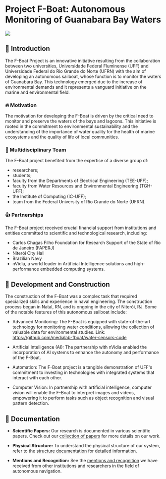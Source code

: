 # Project F-Boat: Autonomous Monitoring of Guanabara Bay Waters

<img src="https://imgur.com/dc4VdNp">

## :ocean: Introduction

The F-Boat Project is an innovative initiative resulting from the collaboration between two universities, Universidade Federal Fluminense (UFF) and Universidade Federal do Rio Grande do Norte (UFRN) with the aim of developing an autonomous sailboat, whose function is to monitor the waters of Guanabara Bay. This technology emerged due to the increase of environmental demands and it represents a vanguard initiative on the marine and environmental field.

### :fire: Motivation

The motivation for developing the F-Boat is driven by the critical need to monitor and preserve the waters of the bays and lagoons. This initiative is rooted in the commitment to environmental sustainability and the understanding of the importance of water quality for the health of marine ecosystems and the quality of life of local communities.

### :construction_worker: Multidisciplinary Team

The F-Boat project benefited from the expertise of a diverse group of:
 - researchers;
 - students;
 - faculty from the Departments of Electrical Engineering (TEE-UFF);
 - faculty from Water Resources and Environmental Engineering (TGH-UFF);
 - the Institute of Computing (IC-UFF);
 - team from the Federal University of Rio Grande do Norte (UFRN).

### :+1: Partnerships

The F-Boat project received crucial financial support from institutions and entities committed to scientific and technological research, including:
- Carlos Chagas Filho Foundation for Research Support of the State of Rio de Janeiro (FAPERJ)
- Niterói City Hall
- Brazilian Navy
- nVidia, a world leader in Artificial Intelligence solutions and high-performance embedded computing systems.

## :construction: Development and Construction

The construction of the F-Boat was a complex task that required specialized skills and experience in naval engineering. The construction process began in Natal, RN, and is ongoing in the city of Niterói, RJ. Some of the notable features of this autonomous sailboat include:
- Advanced Monitoring: The F-Boat is equipped with state-of-the-art technology for monitoring water conditions, allowing the collection of valuable data for environmental studies.
Link: <https://github.com/medialab-fboat/water-sensors-code>

- Artificial Intelligence (AI): The partnership with nVidia enabled the incorporation of AI systems to enhance the autonomy and performance of the F-Boat.
- Automation: The F-Boat project is a tangible demonstration of UFF's commitment to investing in technologies with integrated systems that interact with each other.
- Computer Vision: In partnership with artificial intelligence, computer vision will enable the F-Boat to interpret images and videos, empowering it to perform tasks such as object recognition and visual pattern detection.



## :file_folder: Documentation

- **Scientific Papers:** Our research is documented in various scientific papers. Check out our [collection of papers](link-to-papers) for more details on our work.

- **Physical Structure:** To understand the physical structure of our system, refer to the [structure documentation](link-to-structure-documentation) for detailed information.

- **Mentions and Recognition:** See the [mentions and recognition](link-to-mentions-and-recognition) we have received from other institutions and researchers in the field of autonomous navigation.
